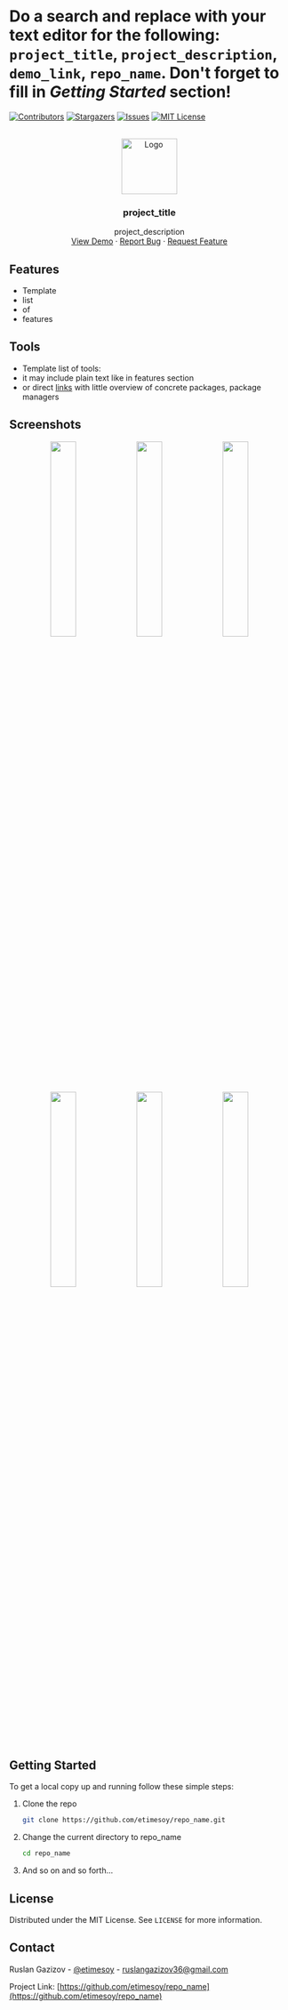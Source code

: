 # Do a search and replace with your text editor for the following: `project_title`, `project_description`, `demo_link`, `repo_name`. Don't forget to fill in _Getting Started_ section!


<!-- PROJECT SHIELDS -->
[![Contributors][contributors-shield]][contributors-url]
[![Stargazers][stars-shield]][stars-url]
[![Issues][issues-shield]][issues-url]
[![MIT License][license-shield]][license-url]


<!-- PROJECT LOGO AND BRIEF DESCRIPTION -->
<br />
<div align="center">
  <img src="path-to-logo.png" alt="Logo" width="100" height="100">

  <h3 align="center">project_title</h3>

  <div align="center">
    project_description
    <br />
    <a href="demo_link">View Demo</a>
    ·
    <a href="https://github.com/etimesoy/repo_name/issues">Report Bug</a>
    ·
    <a href="https://github.com/etimesoy/repo_name/issues">Request Feature</a>
  </div>
</div>


## Features

*  Template
*  list
*  of
*  features


## Tools

* Template list of tools:
* it may include plain text like in features section
* or direct [links](https://example.com) with little overview of concrete packages, package managers


## Screenshots

<p align="middle">
  <img src="Readme images/screen1.png" width="30%" />
  <img src="Readme images/screen2.png" width="30%" />
  <img src="Readme images/screen3.png" width="30%" />
  <img src="Readme images/screen4.png" width="30%" />
  <img src="Readme images/screen5.png" width="30%" />
  <img src="Readme images/screen6.png" width="30%" />
</p>


## Getting Started

To get a local copy up and running follow these simple steps:

1. Clone the repo
   ```sh
   git clone https://github.com/etimesoy/repo_name.git
   ```
2. Change the current directory to repo_name
   ```sh
   cd repo_name
   ```
3. And so on and so forth...


## License

Distributed under the MIT License. See `LICENSE` for more information.


## Contact

Ruslan Gazizov - [@etimesoy](https://t.me/etimesoy) - ruslangazizov36@gmail.com

Project Link: [https://github.com/etimesoy/repo_name](https://github.com/etimesoy/repo_name)


<!-- MARKDOWN LINKS & IMAGES -->
[contributors-shield]: https://img.shields.io/github/contributors/etimesoy/repo_name.svg?style=for-the-badge
[contributors-url]: https://github.com/etimesoy/repo_name/graphs/contributors
[forks-shield]: https://img.shields.io/github/forks/etimesoy/repo_name.svg?style=for-the-badge
[forks-url]: https://github.com/etimesoy/repo_name/network/members
[stars-shield]: https://img.shields.io/github/stars/etimesoy/repo_name.svg?style=for-the-badge
[stars-url]: https://github.com/etimesoy/repo_name/stargazers
[issues-shield]: https://img.shields.io/github/issues/etimesoy/repo_name.svg?style=for-the-badge
[issues-url]: https://github.com/etimesoy/repo_name/issues
[license-shield]: https://img.shields.io/github/license/etimesoy/repo_name.svg?style=for-the-badge
[license-url]: https://github.com/etimesoy/repo_name/blob/main/LICENSE

